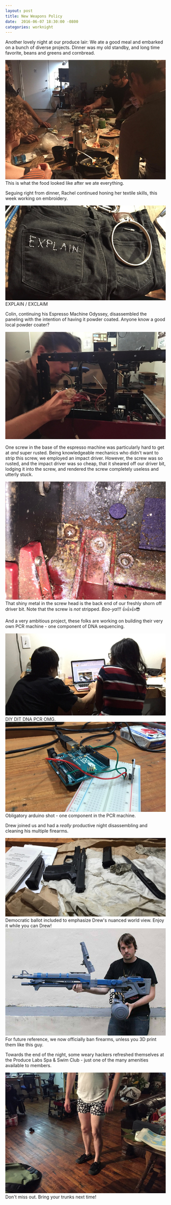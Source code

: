 ```yaml
---
layout: post
title: New Weapons Policy
date:  2016-06-07 18:30:00 -0800
categories: worknight
---
```


Another lovely night at our produce lair: We ate a good meal and
embarked on a bunch of diverse projects. Dinner was my old standby, and
long time favorite, beans and greens and cornbread.

<div class="media-box">
  <img src="/images/posts/2016-06-07/hackers around the table.jpg" />
  <div class="caption">
    This is what the food looked like after we ate everything.
  </div>
</div>

Seguing right from dinner, Rachel continued honing her textile skills,
this week working on embroidery.

<div class="media-box">
  <img src="/images/posts/2016-06-07/pants.jpg" />
  <div class="caption">
    EXPLAIN / EXCLAIM
  </div>
</div>

Colin, continuing his Espresso Machine Odyssey, disassembled the paneling
with the intention of having it powder coated. Anyone know a good local
powder coater?

<div class="media-box">
  <img src="/images/posts/2016-06-07/espresso machine.jpg" />
  <div class="caption">
  </div>
</div>

One screw in the base of the espresso machine was particularly hard to
get at *and* super rusted. Being knowledgeable mechanics who didn't want
to strip this screw, we employed an impact driver. However, the screw
was so rusted, and the impact driver was so cheap, that it sheared off
our driver bit, lodging it into the screw, and rendered the screw
completely useless and utterly stuck.

<div class="media-box">
  <img src="/images/posts/2016-06-07/jammed screw.jpg" />
  <div class="caption">
    That shiny metal in the screw head is the back end of our freshly
    shorn off driver bit. Note that the screw is <em>not</em> stripped.
    <em>Boo-ya!!!</em> 👍👍👍😎 
  </div>
</div>

And a very ambitious project, these folks are working on building their
very own PCR machine - one component of DNA sequencing.

<div class="media-box">
  <img src="/images/posts/2016-06-07/sequencing.jpg" />
  <div class="caption">
    DIY DIT DNA PCR OMG.
  </div>
</div>

<div class="media-box">
  <img src="/images/posts/2016-06-07/sequencer.jpg" />
  <div class="caption">
    Obligatory arduino shot - one component in the PCR machine.
  </div>
</div>

Drew joined us and had a *really* productive night disassembling and
cleaning his multiple firearms.

<div class="media-box">
  <img src="/images/posts/2016-06-07/gun.jpg" />
  <div class="caption">
    Democratic ballot included to emphasize Drew's nuanced world view.
    Enjoy it while you can Drew!
  </div>
</div>

<div class="media-box">
  <img src="/images/posts/2016-06-07/3D printed weapon.jpg" />
  <div class="caption">
    For future reference, we now officially ban firearms, unless you 3D
    print them like this guy.
  </div>
</div>

Towards the end of the night, some weary hackers refreshed themselves at
the Produce Labs Spa & Swim Club - just one of the many amenities
available to members.

<div class="media-box">
  <img src="/images/posts/2016-06-07/shorts.jpg" />
  <div class="caption">
    Don't miss out. Bring your trunks next time!
  </div>
</div>


